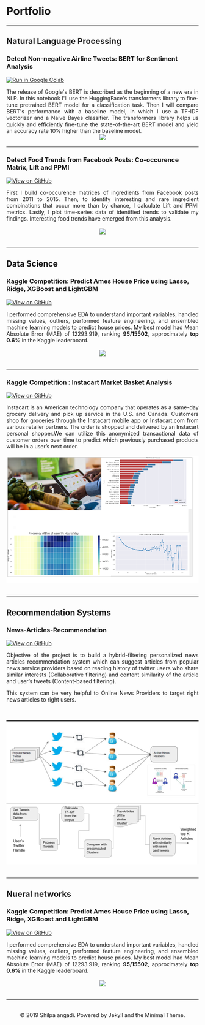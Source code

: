 # Portfolio 
---

## Natural Language Processing


### Detect Non-negative Airline Tweets: BERT for Sentiment Analysis

[![Run in Google Colab](https://img.shields.io/badge/Colab-Run_in_Google_Colab-blue?logo=Google&logoColor=FDBA18)](https://colab.research.google.com/drive/1lwa-qlK-ZnYpJgErZQXv4mjxTsa_ed1U)

<div style="text-align: justify">The release of Google's BERT is described as the beginning of a new era in NLP. In this notebook I'll use the HuggingFace's transformers library to fine-tune pretrained BERT model for a classification task. Then I will compare BERT's performance with a baseline model, in which I use a TF-IDF vectorizer and a Naive Bayes classifier. The transformers library helps us quickly and efficiently fine-tune the state-of-the-art BERT model and yield an accuracy rate 10% higher than the baseline model.</div>

<center><img src="images/BERT-classification.png"/></center>

---
### Detect Food Trends from Facebook Posts: Co-occurence Matrix, Lift and PPMI

[![View on GitHub](https://img.shields.io/badge/GitHub-View_on_GitHub-blue?logo=GitHub)](https://github.com/RavikiranShilpa/ML-case-study/blob/master/detect_food_trends_facebook.ipynb)

<div style="text-align: justify">First I build co-occurence matrices of ingredients from Facebook posts from 2011 to 2015. Then, to identify interesting and rare ingredient combinations that occur more than by chance, I calculate Lift and PPMI metrics. Lastly, I plot time-series data of identified trends to validate my findings. Interesting food trends have emerged from this analysis.</div>
<br>
<center><img src="images/fb-food-trends.png"></center>
<br>

---



## Data Science

### Kaggle Competition: Predict Ames House Price using Lasso, Ridge, XGBoost and LightGBM

[![View on GitHub](https://img.shields.io/badge/GitHub-View_on_GitHub-blue?logo=GitHub)](https://github.com/RavikiranShilpa/ML-case-study/blob/master/ames_house_price.ipynb)

<div style="text-align: justify">I performed comprehensive EDA to understand important variables, handled missing values, outliers, performed feature engineering, and ensembled machine learning models to predict house prices. My best model had Mean Absolute Error (MAE) of 12293.919, ranking <b>95/15502</b>, approximately <b>top 0.6%</b> in the Kaggle leaderboard.</div>
<br>
<center><img src="images/ames-house-price.jpg"/></center>
<br>

---

### Kaggle Competition : Instacart  Market Basket Analysis

[![View on GitHub](https://img.shields.io/badge/GitHub-View_on_GitHub-blue?logo=GitHub)](https://github.com/RavikiranShilpa/Super-Market-Basket-Analysis)

<div style="text-align: justify">Instacart is an American technology company that operates as a same-day grocery delivery and pick up service in the U.S. and Canada. Customers shop for groceries through the Instacart mobile app or Instacart.com from various retailer partners. The order is shopped and delivered by an Instacart personal shopper.We can utilize this anonymized transactional data of customer orders over time to predict which previously purchased products will be in a user’s next order. </div>
<br>
<center><img src="images/download.png"/></center>
<br>

---

## Recommendation Systems 

### News-Articles-Recommendation

[![View on GitHub](https://img.shields.io/badge/GitHub-View_on_GitHub-blue?logo=GitHub)](https://github.com/RavikiranShilpa/ML-case-study/blob/master/ames_house_price.ipynb)

<div style="text-align: justify">Objective of the project is to build a hybrid-filtering personalized news articles recommendation system which can suggest articles from popular news service providers based on reading history of twitter users who share similar interests (Collaborative filtering) and content similarity of the article and user’s tweets (Content-based filtering).

This system can be very helpful to Online News Providers to target right news articles to right users.</div>
<br>
<center><img src="images/collage.jpg"/></center>
<br>

---

## Nueral networks

### Kaggle Competition: Predict Ames House Price using Lasso, Ridge, XGBoost and LightGBM

[![View on GitHub](https://img.shields.io/badge/GitHub-View_on_GitHub-blue?logo=GitHub)](https://github.com/RavikiranShilpa/ML-case-study/blob/master/ames_house_price.ipynb)

<div style="text-align: justify">I performed comprehensive EDA to understand important variables, handled missing values, outliers, performed feature engineering, and ensembled machine learning models to predict house prices. My best model had Mean Absolute Error (MAE) of 12293.919, ranking <b>95/15502</b>, approximately <b>top 0.6%</b> in the Kaggle leaderboard.</div>
<br>
<center><img src="images/ames-house-price.jpg"/></center>
<br>

---

<br>
<center>© 2019 Shilpa angadi. Powered by Jekyll and the Minimal Theme.</center>
